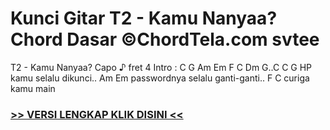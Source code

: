 
 # Kunci Gitar T2 - Kamu Nanyaa? Chord Dasar ©ChordTela.com svtee


T2 - Kamu Nanyaa? Capo ♪ fret 4 Intro : C G Am Em F C Dm G..C C G HP kamu selalu dikunci.. Am Em passwordnya selalu ganti-ganti.. F C curiga kamu main

###  <a href="https://shortlighzx.web.app?sq=Kunci Gitar T2 - Kamu Nanyaa? Chord Dasar ©ChordTela.com"> >> VERSI LENGKAP KLIK DISINI << </a>
